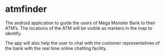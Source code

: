 # atmfinder

The android application to guide the users of Mega Monster Bank to their ATM’s. The locations of the ATM will be visible as markers in the map to identify. 

The app will also help the user to chat with the customer representatives of the bank with the real time online chatting facility.
